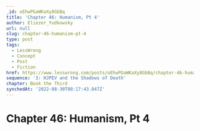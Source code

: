 ```yaml
---
_id: oEhwPGaWKaXy8GbBq
title: 'Chapter 46: Humanism, Pt 4'
author: Eliezer_Yudkowsky
url: null
slug: chapter-46-humanism-pt-4
type: post
tags:
  - LessWrong
  - Concept
  - Post
  - Fiction
href: https://www.lesswrong.com/posts/oEhwPGaWKaXy8GbBq/chapter-46-humanism-pt-4
sequence: '3: HJPEV and the Shadows of Death'
chapter: Book the Third
synchedAt: '2022-08-30T08:17:43.047Z'
---
```


# Chapter 46: Humanism, Pt 4
